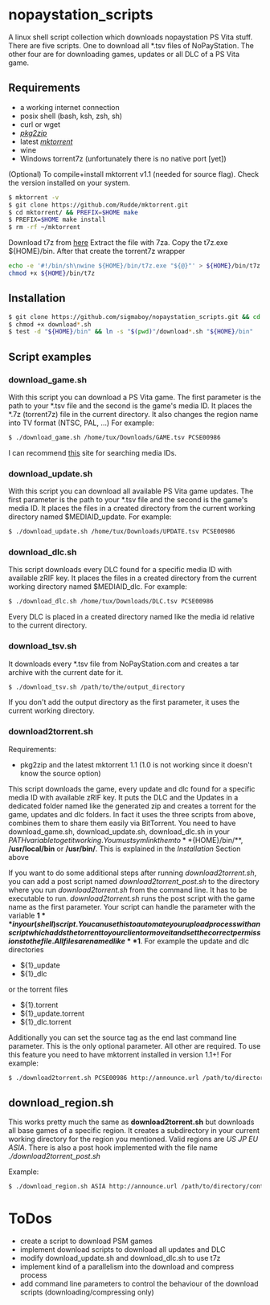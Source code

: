 # nopaystation\_scripts

A linux shell script collection which downloads nopaystation PS Vita stuff.
There are five scripts. One to download all \*.tsv files of NoPayStation. The other four are for downloading games, updates or all DLC of a PS Vita game.

## Requirements
* a working internet connection
* posix shell (bash, ksh, zsh, sh)
* curl or wget
* [*pkg2zip*](https://github.com/mmozeiko/pkg2zip)
* latest [*mktorrent*](https://github.com/Rudde/mktorrent)
* wine
* Windows torrent7z (unfortunately there is no native port [yet])

(Optional) To compile+install mktorrent v1.1 (needed for source flag).
Check the version installed on your system.
```bash
$ mktorrent -v
$ git clone https://github.com/Rudde/mktorrent.git
$ cd mktorrent/ && PREFIX=$HOME make
$ PREFIX=$HOME make install
$ rm -rf ~/mktorrent
```

Download t7z from [here](https://sourceforge.net/projects/t7z/files/t7z/0.9.2/)
Extract the file with 7za.
Copy the t7z.exe ${HOME}/bin.
After that create the torrent7z wrapper
```bash
echo -e '#!/bin/sh\nwine ${HOME}/bin/t7z.exe "${@}"' > ${HOME}/bin/t7z
chmod +x ${HOME}/bin/t7z
```

## Installation
```bash
$ git clone https://github.com/sigmaboy/nopaystation_scripts.git && cd nopaystation_scripts
$ chmod +x download*.sh
$ test -d "${HOME}/bin" && ln -s "$(pwd)"/download*.sh "${HOME}/bin"
```

## Script examples

### download\_game.sh
With this script you can download a PS Vita game.
The first parameter is the path to your \*.tsv file and the second is the game's media ID.
It places the \*.7z (torrent7z) file in the current directory.
It also changes the region name into TV format (NTSC, PAL, ...)
For example:
```bash
$ ./download_game.sh /home/tux/Downloads/GAME.tsv PCSE00986
```
I can recommend [this](http://renascene.com/psv/) site for searching media IDs.

### download\_update.sh
With this script you can download all available PS Vita game updates.
The first parameter is the path to your \*.tsv file and the second is the game's media ID.
It places the files in a created directory from the current working directory named $MEDIAID\_update.
For example:
```bash
$ ./download_update.sh /home/tux/Downloads/UPDATE.tsv PCSE00986
```

### download\_dlc.sh
This script downloads every DLC found for a specific media ID with available zRIF key.
It places the files in a created directory from the current working directory named $MEDIAID\_dlc.
For example:
```bash
$ ./download_dlc.sh /home/tux/Downloads/DLC.tsv PCSE00986
```
Every DLC is placed in a created directory named like the media id relative to the current directory.

### download\_tsv.sh
It downloads every \*.tsv file from NoPayStation.com and creates a tar archive with the current date for it.
```bash
$ ./download_tsv.sh /path/to/the/output_directory
```
If you don't add the output directory as the first parameter, it uses the current working directory.

### download2torrent.sh
Requirements:
* pkg2zip and the latest mktorrent 1.1
  (1.0 is not working since it doesn't know the source option)

This script downloads the game, every update and dlc found for a specific media ID with available zRIF key.
It puts the DLC and the Updates in a dedicated folder named like the generated zip and creates a torrent for the game, updates and dlc folders.
In fact it uses the three scripts from above, combines them to share them easily via BitTorrent. You need to have download\_game.sh, download\_update.sh, download\_dlc.sh in your $PATH variable to get it working.
You must symlink them to **${HOME}/bin/**, **/usr/local/bin** or **/usr/bin/**.
This is explained in the *Installation* Section above

If you want to do some additional steps after running *download2torrent.sh*, you can add a post script named *download2torrent_post.sh* to the directory where you run *download2torrent.sh* from the command line.
It has to be executable to run. *download2torrent.sh* runs the post script with the game name as the first parameter.
Your script can handle the parameter with the variable **$1** in your (shell) script.
You can use this to automate your upload process with an script which adds the torrent to your client or move it and
set the correct permissions to the file.
All files are named like **$1**.
For example the update and dlc directories
* ${1}_update
* ${1}_dlc

or the torrent files
* ${1}.torrent
* ${1}_update.torrent
* ${1}_dlc.torrent

Additionally you can set the source tag as the end last command line parameter. This is the only optional parameter. All other are required.
To use this feature you need to have mktorrent installed in version 1.1+!
For example:
```bash
$ ./download2torrent.sh PCSE00986 http://announce.url /path/to/directory/containing/the/tsv/files SOURCE
```

## download\_region.sh
This works pretty much the same as **download2torrent.sh** but downloads all base games of a specific region.
It creates a subdirectory in your current working directory for the region you mentioned. Valid regions are *US* *JP* *EU* *ASIA*.
There is also a post hook implemented with the file name *./download2torrent_post.sh*

Example:
```bash
$ ./download_region.sh ASIA http://announce.url /path/to/directory/containing/the/tsv/files SOURCE
```

# ToDos
* create a script to download PSM games
* implement download scripts to download all updates and DLC
* modify download\_update.sh and download\_dlc.sh to use t7z
* implement kind of a parallelism into the download and compress process
* add command line parameters to control the behaviour of the download scripts (downloading/compressing only)
